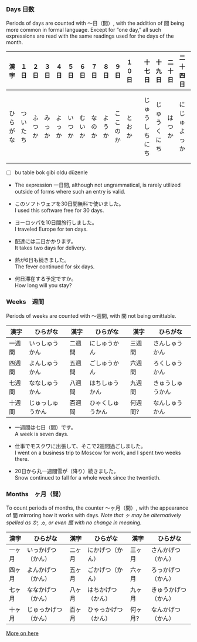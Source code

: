 ### Days  日数
Periods of days are counted with ～日（間）, with the addition of 間 being more common in formal language. Except for “one day,” all such expressions are read with the same readings used for the days of the month.

| 漢字   | １日   | ２日  | ３日  | ４日  | ５日  | ６日  | ７日  | ８日  | ９日   | １０日 |     | 十七日     | 十九日    | 二十日 | 二十四日   | 二十七日     | 二十九日   | 三十日     | 五十日    | 百日    | 何日？  |
| ---- | ---- | --- | --- | --- | --- | --- | --- | --- | ---- | --- | --- | ------- | ------ | --- | ------ | -------- | ------ | ------- | ------ | ----- | ---- |
| ひらがな | ついたち | ふつか | みっか | よっか | いつか | むいか | なのか | ようか | ここのか | とおか |     | じゅうしちにち | じゅうくにち | はつか | にじゅよっか | にじゅうしちにち | にじゅくにち | さんじゅうにち | ごじゅうにち | ひゃくにち | なんにち |
- [ ] bu table bok gibi oldu düzenle
 - The expression 一日間, although not ungrammatical, is rarely utilized outside of forms where such an entry is valid.
 
- このソフトウェアを30日間無料で使いました。  
   I used this software free for 30 days.

- ヨーロッパを10日間旅行しました。  
   I traveled Europe for ten days.

- 配達には二日かかります。  
  It takes two days for delivery.

- 熱が6日も続きました。  
  The fever continued for six days.

- 何日滞在する予定ですか。  
   How long will you stay?
### Weeks　週間
Periods of weeks are counted with ～週間, with 間 not being omittable.

| 漢字  | ひらがな     | 漢字  | ひらがな     | 漢字   | ひらがな     |
| --- | -------- | --- | -------- | ---- | -------- |
| 一週間 | いっしゅうかん  | 二週間 | にしゅうかん   | 三週間  | さんしゅうかん  |
| 四週間 | よんしゅうかん  | 五週間 | ごしゅうかん   | 六週間  | ろくしゅうかん  |
| 七週間 | ななしゅうかん  | 八週間 | はちしゅうかん  | 九週間  | きゅうしゅうかん |
| 十週間 | じゅっしゅうかん | 百週間 | ひゃくしゅうかん | 何週間? | なんしゅうかん  |
- 一週間は七日（間）です。  
   A week is seven days.

- 仕事でモスクワに出張して、そこで2週間過ごしました。  
   I went on a business trip to Moscow for work, and I spent two weeks there.

- 20日から丸一週間雪が（降り）続きました。  
   Snow continued to fall for a whole week since the twentieth.
### Months　ヶ月（間）
To count periods of months, the counter ～ヶ月（間）, with the appearance of 間 mirroring how it works with days. 
*Note that ヶ may be alternatively spelled as か, ヵ, or even 箇 with no change in meaning.*

| 漢字  | ひらがな       | 漢字  | ひらがな       | 漢字   | ひらがな       |
| --- | ---------- | --- | ---------- | ---- | ---------- |
| 一ヶ月 | いっかげつ（かん）  | 二ヶ月 | にかげつ（かん）   | 三ヶ月  | さんかげつ（かん）  |
| 四ヶ月 | よんかげつ（かん）  | 五ヶ月 | ごかげつ（かん）   | 六ヶ月  | ろっかげつ（かん）  |
| 七ヶ月 | ななかげつ（かん）  | 八ヶ月 | はちかげつ（かん）  | 九ヶ月  | きゅうかげつ（かん） |
| 十ヶ月 | じゅっかげつ（かん） | 百ヶ月 | ひゃっかげつ（かん） | 何ヶ月? | なんかげつ（かん）  |
[More on here](https://imabi.org/counters-iii-time-part-i-%e6%97%a5-%e9%80%b1%e9%96%93-%e6%9c%88-%e5%b9%b4-etc/)

